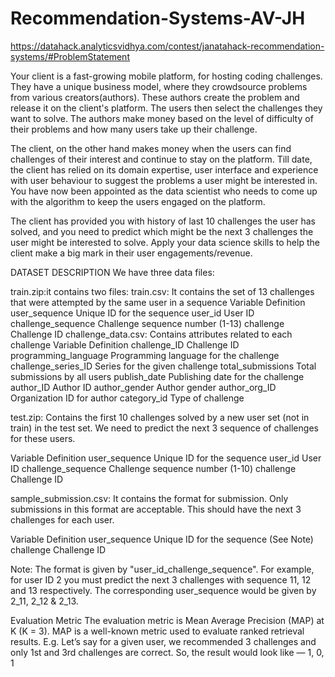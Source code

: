 # Recommendation-Systems-AV-JH


https://datahack.analyticsvidhya.com/contest/janatahack-recommendation-systems/#ProblemStatement



Your client is a fast-growing mobile platform, for hosting coding challenges. They have a unique business model, where they crowdsource problems from various creators(authors). These authors create the problem and release it on the client's platform. The users then select the challenges they want to solve. The authors make money based on the level of difficulty of their problems and how many users take up their challenge.

 

The client, on the other hand makes money when the users can find challenges of their interest and continue to stay on the platform. Till date, the client has relied on its domain expertise, user interface and experience with user behaviour to suggest the problems a user might be interested in. You have now been appointed as the data scientist who needs to come up with the algorithm to keep the users engaged on the platform.



The client has provided you with history of last 10 challenges the user has solved, and you need to predict which might be the next 3 challenges the user might be interested to solve. Apply your data science skills to help the client make a big mark in their user engagements/revenue.



DATASET DESCRIPTION
We have three data files:


train.zip:it contains two files:
train.csv: It contains the set of 13 challenges that were attempte­­d by the same user in a sequence
Variable	Definition
user_sequence	Unique ID for the sequence
user_id	User ID
challenge_sequence	Challenge sequence number (1-13)
challenge	Challenge ID 
challenge_data.csv: Contains attributes related to each challenge
Variable	Definition
challenge_ID	Challenge ID
programming_language	Programming language for the challenge
challenge_series_ID	Series for the given challenge
total_submissions	Total submissions by all users
publish_date	Publishing date for the challenge
author_ID	Author ID
author_gender	Author gender
author_org_ID	Organization ID for author
category_id	Type of challenge

test.zip: 
Contains the first 10 challenges solved by a new user set (not in train) in the test set. We need to predict the next 3 sequence of challenges for these users.

Variable	Definition
user_sequence	Unique ID for the sequence
user_id	User ID
challenge_sequence	Challenge sequence number (1-10)
challenge	Challenge ID

sample_submission.csv: 
It contains the format for submission. Only submissions in this format are acceptable. This should have the next 3 challenges for each user.

Variable	Definition
user_sequence	Unique ID for the sequence (See Note)
challenge	Challenge ID
     
Note: The format is given by "user_id_challenge_sequence". For example, for user ID 2 you must predict the next 3 challenges with sequence 11, 12 and 13 respectively. The corresponding user_sequence would be given by 2_11, 2_12 & 2_13.



Evaluation Metric
The evaluation metric is Mean Average Precision (MAP) at K (K = 3). MAP is a well-known metric used to evaluate ranked retrieval results. E.g. Let’s say for a given user, we recommended 3 challenges and only 1st and 3rd challenges are correct. So, the result would look like — 1, 0, 1

